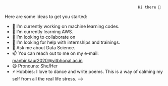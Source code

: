                                                                Hi there 👋
  
<!--
**MANN0503/MANN0503** is a ✨ _special_ ✨ repository because its `README.md` (this file) appears on your GitHub profile.
-->
Here are some ideas to get you started:

- 🔭 I’m currently working on machine learning codes.
- 🌱 I’m currently learning AWS.
- 👯 I’m looking to collaborate on 
- 🤔 I’m looking for help with internships and trainings.
- 💬 Ask me about Data Science. 
- 📫 You can reach out to me on my e-mail: manbir.kaur2020@vitbhopal.ac.in
- 😄 Pronouns: She/Her
- ⚡ Hobbies: I love to dance and write poems. This is a way of calming my self from all the real life stress. 
-->
